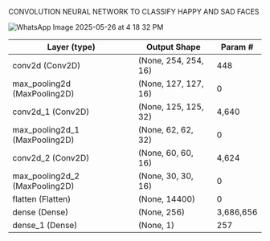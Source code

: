 CONVOLUTION NEURAL NETWORK TO CLASSIFY HAPPY AND SAD FACES 

![WhatsApp Image 2025-05-26 at 4 18 32 PM](https://github.com/user-attachments/assets/20e6ff19-3058-44f9-8d63-12a957d0c60a)

| Layer (type)                  | Output Shape          | Param #      |
|------------------------------|----------------------|--------------|
| conv2d (Conv2D)              | (None, 254, 254, 16) | 448          |
| max_pooling2d (MaxPooling2D) | (None, 127, 127, 16) | 0            |
| conv2d_1 (Conv2D)            | (None, 125, 125, 32) | 4,640        |
| max_pooling2d_1 (MaxPooling2D)| (None, 62, 62, 32)  | 0            |
| conv2d_2 (Conv2D)            | (None, 60, 60, 16)   | 4,624        |
| max_pooling2d_2 (MaxPooling2D)| (None, 30, 30, 16)  | 0            |
| flatten (Flatten)            | (None, 14400)        | 0            |
| dense (Dense)                | (None, 256)          | 3,686,656    |
| dense_1 (Dense)              | (None, 1)            | 257          |
